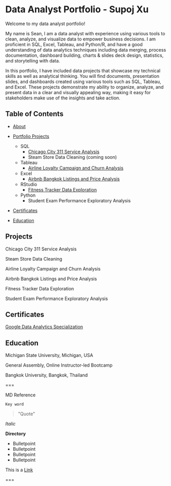 # Data Analyst Portfolio - Supoj Xu

Welcome to my data analyst portfolio!

My name is Sean, I am a data analyst with experience using various tools to clean, analyze, and visualize data to empower business decisions. I am proficient in SQL, Excel, Tableau, and Python/R, and have a good understanding of data analytics techniques including data merging, process documentation, dashboard building, charts & slides deck design, statistics, and storytelling with data.

In this portfolio, I have included data projects that showcase my technical skills as well as analytical thinking. You will find documents, presentation slides, and dashboards created using various tools such as SQL, Tableau, and Excel. These projects demonstrate my ability to organize, analyze, and present data in a clear and visually appealing way, making it easy for stakeholders make use of the insights and take action.

## Table of Contents

* [About](https://github.com/Seanxupoj/DATA-ANALYST-PORTFOLIO/blob/main/README.md)
  
* [Portfolio Projects](https://github.com/Seanxupoj/DATA-ANALYST-PORTFOLIO?tab=readme-ov-file#projects)
  
   * SQL
      * [Chicago City 311 Service Analysis](https://github.com/Seanxupoj/DATA-ANALYST-PORTFOLIO/tree/main/Chicago%20City%20311%20Service%20Analysis%20)
      * Steam Store Data Cleaning (coming soon) 
   * Tableau
      * [Airline Loyalty Campaign and Churn Analysis]()
   * Excel
      * [Airbnb Bangkok Listings and Price Analysis](https://github.com/Seanxupoj/DATA-ANALYST-PORTFOLIO/tree/main/Airbnb%20Bangkok%20Listings%20and%20Price%20Analysis%20)
   * RStudio
      * [Fitness Tracker Data Exploration](https://github.com/Seanxupoj/DATA-ANALYST-PORTFOLIO/blob/main/Fitness%20Tracker%20Data%20Exploration/FitnessTracker_EDA.md)
   * Python
      * Student Exam Performance Exploratory Analysis

* [Certificates](https://github.com/Seanxupoj/DATA-ANALYST-PORTFOLIO/blob/main/README.md#certificates)

* [Education]()

## Projects

Chicago City 311 Service Analysis  

Steam Store Data Cleaning  

Airline Loyalty Campaign and Churn Analysis  

Airbnb Bangkok Listings and Price Analysis  

Fitness Tracker Data Exploration  

Student Exam Performance Exploratory Analysis  

## Certificates
[Google Data Analytics Specialization](https://www.coursera.org/account/accomplishments/professional-cert/DS74EJNRFCVL)



## Education
Michigan State University, Michigan, USA  

General Assembly, Online Instructor-led Bootcamp  

Bangkok University, Bangkok, Thailand  






===

MD Reference

`Key word`
> "Quote"

*Italic*

**Directory**
* Bulletpoint
* Bulletpoint
* Bulletpoint
* Bulletpoint

This is a [Link](www.google.com)

===
